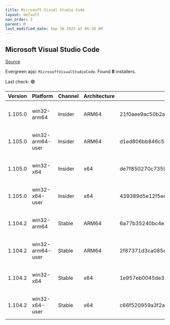 ```yaml
---
title: Microsoft Visual Studio Code
layout: default
nav_order: 2
parent: M
last_modified_date: Sep 30 2025 at 06:38 AM
---
```


## Microsoft Visual Studio Code

[Source](https://code.visualstudio.com)

Evergreen app: `MicrosoftVisualStudioCode`. Found **8** installers.

Last check: 🟢

| Version | Platform         | Channel | Architecture | Sha256                                                           | URI                                                                                                                                                                                                                                                                                                              |
| ------- | ---------------- | ------- | ------------ | ---------------------------------------------------------------- | ---------------------------------------------------------------------------------------------------------------------------------------------------------------------------------------------------------------------------------------------------------------------------------------------------------------- |
| 1.105.0 | win32-arm64      | Insider | ARM64        | 21f0aee9ac50b2a4c0e8732288520028c47aac5b71837f2b2a7ab1438b4c2d55 | [https://vscode.download.prss.microsoft.com/dbazure/download/insider/9f2fcb675abc6f6de54c325ac7ec42d0a42b8326/VSCodeSetup-arm64-1.105.0-insider.exe](https://vscode.download.prss.microsoft.com/dbazure/download/insider/9f2fcb675abc6f6de54c325ac7ec42d0a42b8326/VSCodeSetup-arm64-1.105.0-insider.exe)         |
| 1.105.0 | win32-arm64-user | Insider | ARM64        | d1ed806bb846c544db813b6d8baec9a950766c44707214c36e14800bc263a352 | [https://vscode.download.prss.microsoft.com/dbazure/download/insider/9f2fcb675abc6f6de54c325ac7ec42d0a42b8326/VSCodeUserSetup-arm64-1.105.0-insider.exe](https://vscode.download.prss.microsoft.com/dbazure/download/insider/9f2fcb675abc6f6de54c325ac7ec42d0a42b8326/VSCodeUserSetup-arm64-1.105.0-insider.exe) |
| 1.105.0 | win32-x64        | Insider | x64          | de7f850270c735904621c86e3f7d4b5c0d686e5f2cc9881f1aaafc7b88f42142 | [https://vscode.download.prss.microsoft.com/dbazure/download/insider/9f2fcb675abc6f6de54c325ac7ec42d0a42b8326/VSCodeSetup-x64-1.105.0-insider.exe](https://vscode.download.prss.microsoft.com/dbazure/download/insider/9f2fcb675abc6f6de54c325ac7ec42d0a42b8326/VSCodeSetup-x64-1.105.0-insider.exe)             |
| 1.105.0 | win32-x64-user   | Insider | x64          | 439389d5e12f5eeecb33dcaa6eae96aa3d399b166028268b8755518c32bcdd43 | [https://vscode.download.prss.microsoft.com/dbazure/download/insider/9f2fcb675abc6f6de54c325ac7ec42d0a42b8326/VSCodeUserSetup-x64-1.105.0-insider.exe](https://vscode.download.prss.microsoft.com/dbazure/download/insider/9f2fcb675abc6f6de54c325ac7ec42d0a42b8326/VSCodeUserSetup-x64-1.105.0-insider.exe)     |
| 1.104.2 | win32-arm64      | Stable  | ARM64        | 6a77b35240bc4e32413cf2110e4b67a1d96243e91546b801cb27d0b4ad9b5725 | [https://vscode.download.prss.microsoft.com/dbazure/download/stable/e3a5acfb517a443235981655413d566533107e92/VSCodeSetup-arm64-1.104.2.exe](https://vscode.download.prss.microsoft.com/dbazure/download/stable/e3a5acfb517a443235981655413d566533107e92/VSCodeSetup-arm64-1.104.2.exe)                           |
| 1.104.2 | win32-arm64-user | Stable  | ARM64        | 2f87371d3ca085e407d0e89aa8667f88e04004558e252b8249512297d68ac17c | [https://vscode.download.prss.microsoft.com/dbazure/download/stable/e3a5acfb517a443235981655413d566533107e92/VSCodeUserSetup-arm64-1.104.2.exe](https://vscode.download.prss.microsoft.com/dbazure/download/stable/e3a5acfb517a443235981655413d566533107e92/VSCodeUserSetup-arm64-1.104.2.exe)                   |
| 1.104.2 | win32-x64        | Stable  | x64          | 1e957eb0045de38c855bb7d1c83a47bcf095c4c66f8c2662e7d9f05bca2b73ca | [https://vscode.download.prss.microsoft.com/dbazure/download/stable/e3a5acfb517a443235981655413d566533107e92/VSCodeSetup-x64-1.104.2.exe](https://vscode.download.prss.microsoft.com/dbazure/download/stable/e3a5acfb517a443235981655413d566533107e92/VSCodeSetup-x64-1.104.2.exe)                               |
| 1.104.2 | win32-x64-user   | Stable  | x64          | c66f520959a3f2a56104af3eb94f7aa27172e04d2098649f6c0b69f026c888b9 | [https://vscode.download.prss.microsoft.com/dbazure/download/stable/e3a5acfb517a443235981655413d566533107e92/VSCodeUserSetup-x64-1.104.2.exe](https://vscode.download.prss.microsoft.com/dbazure/download/stable/e3a5acfb517a443235981655413d566533107e92/VSCodeUserSetup-x64-1.104.2.exe)                       |
